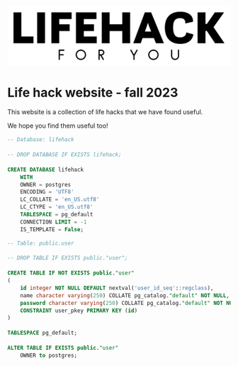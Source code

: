 ![Lifehack](./src/main/resources/public/images/lifehack.png)

# Life hack website - fall 2023

This website is a collection of life hacks that we have found useful. 

We hope you find them useful too!

```sql
-- Database: lifehack

-- DROP DATABASE IF EXISTS lifehack;

CREATE DATABASE lifehack
    WITH
    OWNER = postgres
    ENCODING = 'UTF8'
    LC_COLLATE = 'en_US.utf8'
    LC_CTYPE = 'en_US.utf8'
    TABLESPACE = pg_default
    CONNECTION LIMIT = -1
    IS_TEMPLATE = False;


```

```sql
-- Table: public.user

-- DROP TABLE IF EXISTS public."user";

CREATE TABLE IF NOT EXISTS public."user"
(
    id integer NOT NULL DEFAULT nextval('user_id_seq'::regclass),
    name character varying(250) COLLATE pg_catalog."default" NOT NULL,
    password character varying(250) COLLATE pg_catalog."default" NOT NULL,
    CONSTRAINT user_pkey PRIMARY KEY (id)
)

TABLESPACE pg_default;

ALTER TABLE IF EXISTS public."user"
    OWNER to postgres;
```